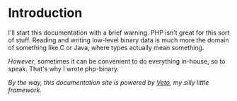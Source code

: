 # Introduction

I'll start this documentation with a brief warning. PHP isn't great for this sort of stuff. Reading and writing
low-level binary data is much more the domain of something like C or Java, where types actually mean something.

*However*, sometimes it can be convenient to do everything in-house, so to speak. That's why I wrote php-binary.

*By the way, this documentation site is powered by [Veto](https://github.com/themainframe/veto), my silly little framework.*